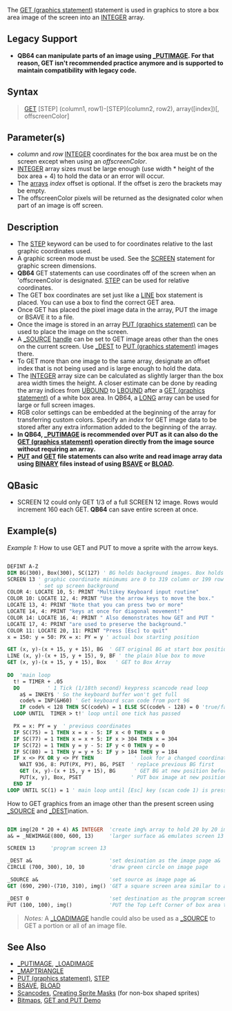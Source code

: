 The [GET (graphics statement)](GET-(graphics-statement)) statement is used in graphics to store a box area image of the screen into an [INTEGER](INTEGER) array.

## Legacy Support

* **QB64 can manipulate parts of an image using [_PUTIMAGE](_PUTIMAGE). For that reason, GET isn't recommended practice anymore and is supported to maintain compatibility with legacy code.**

## Syntax
 
>  [GET](GET) [STEP] (column1, row1)-[STEP](column2, row2), array([index])[, offscreenColor]

## Parameter(s)

* *column* and *row* [INTEGER](INTEGER) coordinates for the box area must be on the screen except when using an *offscreenColor*.
* [INTEGER](INTEGER) array sizes must be large enough (use width * height of the box area + 4) to hold the data or an error will occur.
* The [arrays](arrays) *index* offset is optional. If the offset is zero the brackets may be empty.
* The offscreenColor pixels will be returned as the designated color when part of an image is off screen.

## Description

* The [STEP](STEP) keyword can be used to for coordinates relative to the last graphic coordinates used.
* A graphic screen mode must be used. See the [SCREEN](SCREEN) statement for graphic screen dimensions.
* **QB64** GET statements can use coordinates off of the screen when an 'offscreenColor is designated. [STEP](STEP) can be used for relative coordinates.
* The GET box coordinates are set just like a [LINE](LINE) box statement is placed. You can use a box to find the correct GET area.
* Once GET has placed the pixel image data in the array, PUT the image or BSAVE it to a file.
* Once the image is stored in an array [PUT (graphics statement)](PUT-(graphics-statement)) can be used to place the image on the screen.
* A [_SOURCE](_SOURCE) [handle](handle) can be set to GET image areas other than the ones on the current screen. Use [_DEST](_DEST) to [PUT (graphics statement)](PUT-(graphics-statement)) images there.
* To GET more than one image to the same array, designate an offset index that is not being used and is large enough to hold the data.
* The [INTEGER](INTEGER) array size can be calculated as slightly larger than the box area width times the height. A closer estimate can be done by reading the array indices from [UBOUND](UBOUND) to [LBOUND](LBOUND) after a [GET (graphics statement)](GET-(graphics-statement)) of a white box area. In QB64, a [LONG](LONG) array can be used for large or full screen images.
* RGB color settings can be embedded at the beginning of the array for transferring custom colors. Specify an *index* for GET image data to be stored after any extra information added to the beginning of the array.
* **In QB64, [_PUTIMAGE](_PUTIMAGE) is recommended over PUT as it can also do the [GET (graphics statement)](GET-(graphics-statement)) operation directly from the image source without requiring an array.**
* **[PUT](PUT) and [GET](GET) file statements can also write and read image array data using [BINARY](BINARY) files instead of using [BSAVE](BSAVE) or [BLOAD](BLOAD).**

## QBasic

* SCREEN 12 could only GET 1/3 of a full SCREEN 12 image. Rows would increment 160 each GET. **QB64** can save entire screen at once.

## Example(s)

*Example 1:* How to use GET and PUT to move a sprite with the arrow keys.

```vb

DEFINT A-Z
DIM BG(300), Box(300), SC(127) ' BG holds background images. Box holds the Box image.
SCREEN 13 ' graphic coordinate minimums are 0 to 319 column or 199 row maximums.
          ' set up screen background
COLOR 4: LOCATE 10, 5: PRINT "Multikey Keyboard input routine"
COLOR 10: LOCATE 12, 4: PRINT "Use the arrow keys to move the box."
LOCATE 13, 4: PRINT "Note that you can press two or more"
LOCATE 14, 4: PRINT "keys at once for diagonal movement!"
COLOR 14: LOCATE 16, 4: PRINT " Also demonstrates how GET and PUT "
LOCATE 17, 4: PRINT "are used to preserve the background."
COLOR 11: LOCATE 20, 11: PRINT "Press [Esc] to quit"
x = 150: y = 50: PX = x: PY = y ' actual box starting position

GET (x, y)-(x + 15, y + 15), BG  ' GET original BG at start box position
LINE (x, y)-(x + 15, y + 15), 9, BF ' the plain blue box to move
GET (x, y)-(x + 15, y + 15), Box   ' GET to Box Array
 
DO  'main loop
  t! = TIMER + .05
  DO         ' 1 Tick (1/18th second) keypress scancode read loop
    a$ = INKEY$ ' So the keyboard buffer won't get full
    code% = INP(&H60) ' Get keyboard scan code from port 96
    IF code% < 128 THEN SC(code%) = 1 ELSE SC(code% - 128) = 0 'true/false values to array
  LOOP UNTIL  TIMER > t!' loop until one tick has passed

  PX = x: PY = y  ' previous coordinates
  IF SC(75) = 1 THEN x = x - 5: IF x < 0 THEN x = 0
  IF SC(77) = 1 THEN x = x + 5: IF x > 304 THEN x = 304
  IF SC(72) = 1 THEN y = y - 5: IF y < 0 THEN y = 0
  IF SC(80) = 1 THEN y = y + 5: IF y > 184 THEN y = 184
  IF x <> PX OR y <> PY THEN             ' look for a changed coordinate value
    WAIT 936, 8: PUT(PX, PY), BG, PSET  ' replace previous BG first
    GET (x, y)-(x + 15, y + 15), BG      ' GET BG at new position before box is set
    PUT(x, y), Box, PSET                ' PUT box image at new position
  END IF
LOOP UNTIL SC(1) = 1 ' main loop until [Esc] key (scan code 1) is pressed 

```

How to GET graphics from an image other than the present screen using [_SOURCE](_SOURCE) and [_DEST](_DEST)ination.

```vb

DIM img(20 * 20 + 4) AS INTEGER  'create img% array to hold 20 by 20 image data 
a& = _NEWIMAGE(800, 600, 13)     'larger surface a& emulates screen 13 colors & resolution

SCREEN 13     'program screen 13

_DEST a&                         'set desination as the image page a&
CIRCLE (700, 300), 10, 10        'draw green circle on image page

_SOURCE a&                       'set source as image page a&
GET (690, 290)-(710, 310), img() 'GET a square screen area similar to a LINE Box.

_DEST 0                          'set destination as the program screen
PUT (100, 100), img()            'PUT the Top Left Corner of box area to pixel 100, 100

```

> *Notes:* A [_LOADIMAGE](_LOADIMAGE) handle could also be used as a [_SOURCE](_SOURCE) to GET a portion or all of an image file.

## See Also

* [_PUTIMAGE](_PUTIMAGE), [_LOADIMAGE](_LOADIMAGE)
* [_MAPTRIANGLE](_MAPTRIANGLE)
* [PUT (graphics statement)](PUT-(graphics-statement)), [STEP](STEP)
* [BSAVE](BSAVE), [BLOAD](BLOAD)
* [Scancodes](Scancodes), [Creating Sprite Masks](Creating-Sprite-Masks) (for non-box shaped sprites)
* [Bitmaps](Bitmaps), [GET and PUT Demo](GET-and-PUT-Demo)

